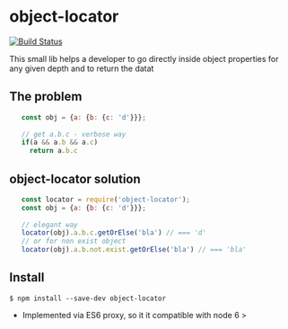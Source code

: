 # object-locator

[![Build Status](https://travis-ci.org/kfiron/object-locator.svg?branch=master)](https://travis-ci.org/kfiron/object-locator)

This small lib helps a developer to go directly inside object properties for any given depth and to return the datat

## The problem

```javascript
   const obj = {a: {b: {c: 'd'}}};
   
   // get a.b.c - verbose way
   if(a && a.b && a.c)
     return a.b.c
```

## object-locator solution

```javascript
   const locator = require('object-locator');
   const obj = {a: {b: {c: 'd'}}};
   
   // elegant way
   locator(obj).a.b.c.getOrElse('bla') // === 'd'
   // or for non exist object
   locator(obj).a.b.not.exist.getOrElse('bla') // === 'bla'
```

## Install
```shell
$ npm install --save-dev object-locator
```

* Implemented via ES6 proxy, so it it compatible with node 6 >

